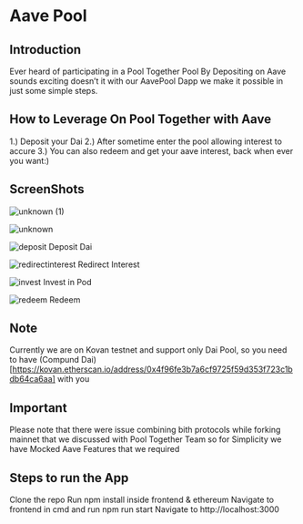 # Aave Pool

## Introduction
Ever heard of participating in a Pool Together Pool By Depositing on Aave sounds exciting doesn’t it with our AavePool Dapp we make it possible in just some simple steps.

## How to Leverage On Pool Together with Aave
1.) Deposit your Dai
2.) After sometime enter the pool allowing interest to accure
3.) You can also redeem and get your aave interest, back when ever you want:)

## ScreenShots
![unknown (1)](https://user-images.githubusercontent.com/26670962/83074349-9e033800-a08f-11ea-8d1b-5a002a2c8a47.png)

![unknown](https://user-images.githubusercontent.com/26670962/83074378-ac515400-a08f-11ea-8c25-08452e4c5aa0.png)

![deposit](https://user-images.githubusercontent.com/26670962/83098108-5ac4bb80-a0c7-11ea-918b-7be030e87c41.png)
Deposit Dai

![redirectinterest](https://user-images.githubusercontent.com/26670962/83098176-80ea5b80-a0c7-11ea-8ca7-2ee5467d316e.png)
Redirect Interest

![invest](https://user-images.githubusercontent.com/26670962/83098242-ad9e7300-a0c7-11ea-89cc-d946dea8f713.png)
Invest in Pod

![redeem](https://user-images.githubusercontent.com/26670962/83098273-c73fba80-a0c7-11ea-9e55-dacec6804492.png)
Redeem



## Note 
Currently we are on Kovan testnet and support only Dai Pool, so you need to have (Compund Dai)[https://kovan.etherscan.io/address/0x4f96fe3b7a6cf9725f59d353f723c1bdb64ca6aa] with you

## Important
Please note that there were issue combining bith protocols while forking mainnet that we discussed with Pool Together Team so for Simplicity we have Mocked Aave Features that we required

## Steps to run the App
Clone the repo
Run npm install inside frontend & ethereum
Navigate to frontend in cmd and run npm run start
Navigate to http://localhost:3000

 
